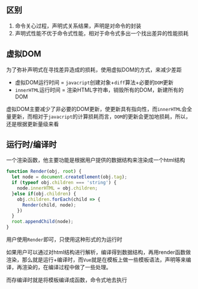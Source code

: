 ## 区别

1. 命令关心过程，声明式关系结果，声明是对命令的封装
2. 声明式性能不优于命令式性能，相对于命令式多出一个找出差异的性能损耗

## 虚拟DOM

为了弥补声明式在寻找差异造成的损耗，使用虚拟DOM的方式，来减少差距

- 虚拟DOM运行时间 = `javacript`创建对象+`diff`算法+必要的`DOM`更新
- `innerHTML`运行时间 = 渲染HTML字符串，销毁所有的DOM，新建所有的DOM

虚拟DOM主要减少了非必要的DOM更新，使更新具有指向性，而`innerHTML`会全量更新，而相对于`javacript`的计算损耗而言，`DOM`的更新会更加地损耗，所以，还是根据更新量级来看

## 运行时/编译时

一个渲染函数，他主要功能是根据用户提供的数据结构来渲染成一个html结构

```js
function Render(obj, root) {
  let node = document.createElement(obj.tag);
  if (typeof obj.children === 'string') {
    node.innerHTML = obj.children;
  }else if(obj.children) {
    obj.children.forEach(child => {
      Render(child, node);
    })
  }
  root.appendChild(node);
}
```

用户使用`Render`即可，只使用这种形式的为运行时

如果用户可以通过对html结构进行解析，编译得到数据结构，再用render函数做渲染，那么就是运行+编译时，而`Vue`就是在模板上做一些模板语法，声明等来编译，再渲染的，在编译过程中做了一些处理。

而存编译时就是将模板编译成函数，命令式地去执行





